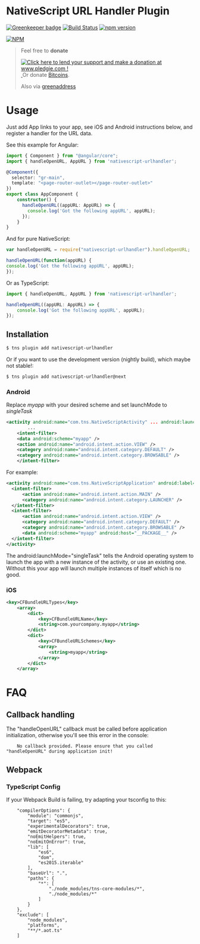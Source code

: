 # NativeScript URL Handler Plugin

[![Greenkeeper badge](https://badges.greenkeeper.io/hypery2k/nativescript-urlhandler.svg)](https://greenkeeper.io/)
[![Build Status](https://travis-ci.org/hypery2k/nativescript-urlhandler.svg?branch=master)](https://travis-ci.org/hypery2k/nativescript-urlhandler)
[![npm version](https://badge.fury.io/js/nativescript-urlhandler.svg)](http://badge.fury.io/js/nativescript-urlhandler)

[![NPM](https://nodei.co/npm/nativescript-urlhandler.png?downloads=true&downloadRank=true&stars=true)](https://nodei.co/npm/nativescript-urlhandler/)

> Feel free to **donate**
> 
> <a href='http://www.pledgie.com/campaigns/33053'><img alt='Click here to lend your support and make a donation at www.pledgie.com !' src='http://www.pledgie.com/campaigns/33053.png?skin_name=chrome' border='0' /></a>
> <a target="_blank" href="https://www.paypal.com/cgi-bin/webscr?cmd=_s-xclick&hosted_button_id=AGPGLZYNV6Y5S">
> <img alt="" border="0" src="https://www.paypalobjects.com/de_DE/DE/i/btn/btn_donateCC_LG.gif"/>
> </img></a>
> Or donate [Bitcoins](bitcoin:3NKtxw1SRYgess5ev4Ri54GekoAgkR213D).
> 
> Also via [greenaddress](https://greenaddress.it/pay/GA3ZPfh7As3Gc2oP6pQ1njxMij88u/)

# Usage

Just add App links to your app, see iOS and Android instructions below, and register a handler for the URL data.

See this example for Angular:
```typescript
import { Component } from "@angular/core";
import { handleOpenURL, AppURL } from 'nativescript-urlhandler';

@Component({
  selector: "gr-main",
  template: "<page-router-outlet></page-router-outlet>"
})
export class AppComponent {
    constructor() {
      handleOpenURL((appURL: AppURL) => {
        console.log('Got the following appURL', appURL);
      });
    }
}

```
And for pure NativeScript:
```javascript
var handleOpenURL = require("nativescript-urlhandler").handleOpenURL;

handleOpenURL(function(appURL) {
console.log('Got the following appURL', appURL);
});

```
Or as TypeScript:
```typescript
import { handleOpenURL, AppURL } from 'nativescript-urlhandler';

handleOpenURL((appURL: AppURL) => {
    console.log('Got the following appURL', appURL);
});

```



## Installation

```bash
$ tns plugin add nativescript-urlhandler
```

Or if you want to use the development version (nightly build), which maybe not stable!:

```bash
$ tns plugin add nativescript-urlhandler@next
```


### Android

Replace *myapp* with your desired scheme and set launchMode to *singleTask*
```xml
<activity android:name="com.tns.NativeScriptActivity" ... android:launchMode="singleTask"...>
        ...
    <intent-filter>
    <data android:scheme="myapp" /> 
    <action android:name="android.intent.action.VIEW" /> 
    <category android:name="android.intent.category.DEFAULT" /> 
    <category android:name="android.intent.category.BROWSABLE" /> 
    </intent-filter>
```

For example:

```xml
<activity android:name="com.tns.NativeScriptApplication" android:label="@string/app_name" android:launchMode="singleTop">
  <intent-filter>
      <action android:name="android.intent.action.MAIN" />
      <category android:name="android.intent.category.LAUNCHER" />
  </intent-filter>
  <intent-filter>
      <action android:name="android.intent.action.VIEW" />
      <category android:name="android.intent.category.DEFAULT" />
      <category android:name="android.intent.category.BROWSABLE" /> 
      <data android:scheme="myapp" android:host="__PACKAGE__" />
  </intent-filter>
</activity>

```

The android:launchMode="singleTask" tells the Android operating system to launch the app with a new instance of the activity, or use an existing one. Without this your app will launch multiple instances of itself which is no good.

### iOS

```xml
<key>CFBundleURLTypes</key>
    <array>
        <dict>
            <key>CFBundleURLName</key>
            <string>com.yourcompany.myapp</string>
        </dict>
        <dict>
            <key>CFBundleURLSchemes</key>
            <array>
                <string>myapp</string>
            </array>
        </dict>
    </array>
```

# FAQ

## Callback handling

The "handleOpenURL" callback must be called before application initialization, otherwise you'll see this error in the console:

```
    No callback provided. Please ensure that you called "handleOpenURL" during application init!
``` 

## Webpack

### TypeScript Config

If your Webpack Build is failing, try adapting your tsconfig to this:

```
    "compilerOptions": {
        "module": "commonjs",
        "target": "es5",
        "experimentalDecorators": true,
        "emitDecoratorMetadata": true,
        "noEmitHelpers": true,
        "noEmitOnError": true,
        "lib": [
            "es6",
            "dom",
            "es2015.iterable"
        ],
        "baseUrl": ".",
        "paths": {
            "*": [
                "./node_modules/tns-core-modules/*",
                "./node_modules/*"
            ]
        }
    },
    "exclude": [
        "node_modules",
        "platforms",
        "**/*.aot.ts"
    ]
```
